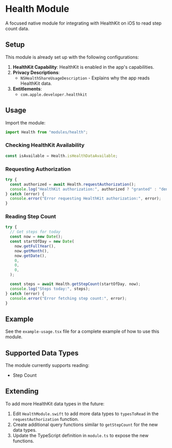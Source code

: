 # Health Module

A focused native module for integrating with HealthKit on iOS to read step count data.

## Setup

This module is already set up with the following configurations:

1. **HealthKit Capability**: HealthKit is enabled in the app's capabilities.
2. **Privacy Descriptions**:
   - `NSHealthShareUsageDescription` - Explains why the app reads HealthKit data.
3. **Entitlements**:
   - `com.apple.developer.healthkit`

## Usage

Import the module:

```typescript
import Health from "modules/health";
```

### Checking HealthKit Availability

```typescript
const isAvailable = Health.isHealthDataAvailable;
```

### Requesting Authorization

```typescript
try {
  const authorized = await Health.requestAuthorization();
  console.log("HealthKit authorization:", authorized ? "granted" : "denied");
} catch (error) {
  console.error("Error requesting HealthKit authorization:", error);
}
```

### Reading Step Count

```typescript
try {
  // Get steps for today
  const now = new Date();
  const startOfDay = new Date(
    now.getFullYear(),
    now.getMonth(),
    now.getDate(),
    0,
    0,
    0,
  );

  const steps = await Health.getStepCount(startOfDay, now);
  console.log("Steps today:", steps);
} catch (error) {
  console.error("Error fetching step count:", error);
}
```

## Example

See the `example-usage.tsx` file for a complete example of how to use this module.

## Supported Data Types

The module currently supports reading:

- Step Count

## Extending

To add more HealthKit data types in the future:

1. Edit `HealthModule.swift` to add more data types to `typesToRead` in the `requestAuthorization` function.
2. Create additional query functions similar to `getStepCount` for the new data types.
3. Update the TypeScript definition in `module.ts` to expose the new functions.
